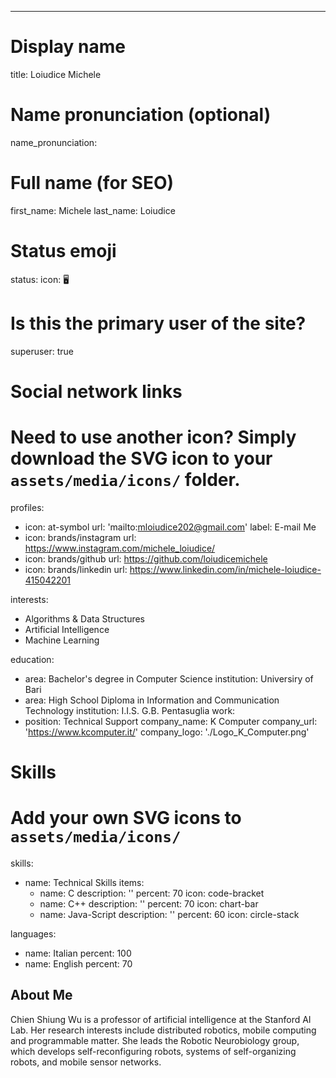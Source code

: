 ---
# Display name
title: Loiudice Michele

# Name pronunciation (optional)
name_pronunciation:

# Full name (for SEO)
first_name: Michele
last_name: Loiudice

# Status emoji
status:
  icon: 🖥️

# Is this the primary user of the site?
superuser: true

# Social network links
# Need to use another icon? Simply download the SVG icon to your `assets/media/icons/` folder.
profiles:
  - icon: at-symbol
    url: 'mailto:mloiudice202@gmail.com'
    label: E-mail Me
  - icon: brands/instagram
    url: https://www.instagram.com/michele_loiudice/
  - icon: brands/github
    url: https://github.com/loiudicemichele
  - icon: brands/linkedin
    url: https://www.linkedin.com/in/michele-loiudice-415042201

interests:
  - Algorithms & Data Structures
  - Artificial Intelligence
  - Machine Learning

education:
  - area: Bachelor's degree in Computer Science
    institution: Universiry of Bari
  - area: High School Diploma in Information and Communication Technology
    institution: I.I.S. G.B. Pentasuglia
work:
  - position: Technical Support
    company_name: K Computer
    company_url: 'https://www.kcomputer.it/'
    company_logo: './Logo_K_Computer.png'



# Skills
# Add your own SVG icons to `assets/media/icons/`
skills:
  - name: Technical Skills
    items:
      - name: C
        description: ''
        percent: 70
        icon: code-bracket
      - name: C++
        description: ''
        percent: 70
        icon: chart-bar
      - name: Java-Script
        description: ''
        percent: 60
        icon: circle-stack

languages:
  - name: Italian
    percent: 100
  - name: English
    percent: 70

## About Me

Chien Shiung Wu is a professor of artificial intelligence at the Stanford AI Lab. Her research interests include distributed robotics, mobile computing and programmable matter. She leads the Robotic Neurobiology group, which develops self-reconfiguring robots, systems of self-organizing robots, and mobile sensor networks.
